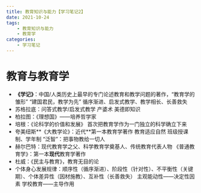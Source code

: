 ```yaml
---
title: 教育知识与能力【学习笔记2】
date: 2021-10-24
tags: 
    - 教育知识与能力
    - 教育学
categories: 
    - 学习笔记
---
```


# 教育与教育学

- **《学记》**：中国/人类历史上最早的专门论述教育和教学问题的著作，“教育学的雏形” “建国君民，教学为先” 循序渐进、启发式教学、教学相长、长善救失
- 苏格拉底：问答式教学/启发式教学 产婆术 美德即知识
- 柏拉图：《理想国》——培养哲学家
- 培根：《论科学的价值和发展》 首次把教育学作为一门独立的科学确立下来
- 夸美纽斯**《大教学论》：近代**第一本教育学著作 教育适应自然 班级授课制、学年制 “泛智”：把事物教给一切人
- 赫尔巴特：现代教育学之父、科学教育学奠基人、传统教育代表人物 《普通教育学》：第一本**现代**教育学著作
- 杜威：《民主与教育》，教育无目的论
- 个体身心发展规律：顺序性（循序渐进）、阶段性（针对性）、不平衡性（关键期）、个体差异性（因材施教）、互补性（长善救失） 主观能动性——决定性因素 学校教育——主导作用